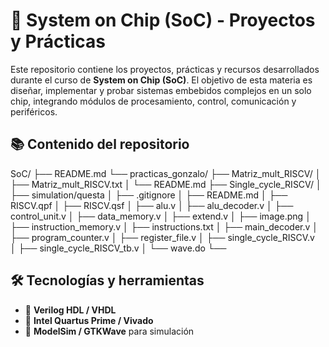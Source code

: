 # 🧠 System on Chip (SoC) - Proyectos y Prácticas

Este repositorio contiene los proyectos, prácticas y recursos desarrollados durante el curso de **System on Chip (SoC)**. El objetivo de esta materia es diseñar, implementar y probar sistemas embebidos complejos en un solo chip, integrando módulos de procesamiento, control, comunicación y periféricos.

## 📚 Contenido del repositorio
SoC/
├── README.md
└── practicas_gonzalo/
    ├── Matriz_mult_RISCV/
    │   ├── Matriz_mult_RISCV.txt
    │   └── README.md
    ├── Single_cycle_RISCV/
    │   ├── simulation/questa
    │   ├── .gitignore
    │   ├── README.md
    │   ├── RISCV.qpf
    │   ├── RISCV.qsf
    │   ├── alu.v
    │   ├── alu_decoder.v
    │   ├── control_unit.v
    │   ├── data_memory.v
    │   ├── extend.v
    │   ├── image.png
    │   ├── instruction_memory.v
    │   ├── instructions.txt
    │   ├── main_decoder.v
    │   ├── program_counter.v
    │   ├── register_file.v
    │   ├── single_cycle_RISCV.v  
    │   ├── single_cycle_RISCV_tb.v
    │  └── wave.do
    └── 

## 🛠️ Tecnologías y herramientas

- 🧬 **Verilog HDL / VHDL**
- 🔧 **Intel Quartus Prime / Vivado**
- 🧪 **ModelSim / GTKWave** para simulación
  
